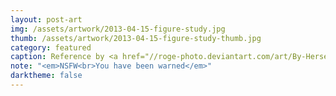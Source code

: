 ```yaml
---
layout: post-art
img: /assets/artwork/2013-04-15-figure-study.jpg
thumb: /assets/artwork/2013-04-15-figure-study-thumb.jpg
category: featured
caption: Reference by <a href="//roge-photo.deviantart.com/art/By-Herself-25852838">@roge-photo</a>
note: "<em>NSFW<br>You have been warned</em>"
darktheme: false
---
```

